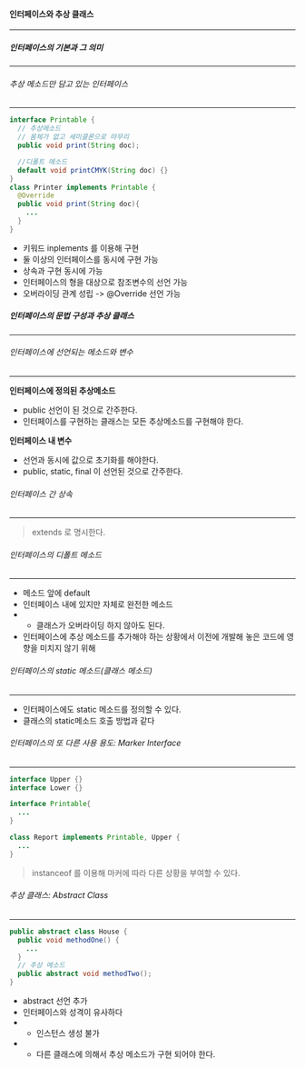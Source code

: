 #### 인터페이스와 추상 클래스
---
##### 인터페이스의 기본과 그 의미
---
###### 추상 메소드만 담고 있는 인터페이스
---
```java
interface Printable {
  // 추상메소드
  // 몸체가 없고 세미콜론으로 마무리
  public void print(String doc);

  //디폴트 메소드
  default void printCMYK(String doc) {}
}
class Printer implements Printable {
  @Override
  public void print(String doc){
    ...
  }
}
```
- 키워드 inplements 를 이용해 구현
- 둘 이상의 인터페이스를 동시에 구현 가능
- 상속과 구현 동시에 가능
- 인터페이스의 형을 대상으로 참조변수의 선언 가능
- 오버라이딩 관계 성립 -> @Override 선언 가능

##### 인터페이스의 문법 구성과 추상 클래스
---
###### 인터페이스에 선언되는 메소드와 변수
---
**인터페이스에 정의된 추상메소드**
- public 선언이 된 것으로 간주한다.
- 인터페이스를 구현하는 클래스는 모든 추상메소드를 구현해야 한다.

**인터페이스 내 변수**
- 선언과 동시에 값으로 초기화를 해야한다.
- public, static, final 이 선언된 것으로 간주한다.

###### 인터페이스 간 상속
---
> extends 로 명시한다.

###### 인터페이스의 디폴트 메소드
---
- 메소드 앞에 default
- 인터페이스 내에 있지만 자체로 완전한 메소드
- - 클래스가 오버라이딩 하지 않아도 된다.
- 인터페이스에 추상 메소드를 추가해야 하는 상황에서 이전에 개발해 놓은 코드에 영향을 미치지 않기 위해

###### 인터페이스의 static 메소드(클래스 메소드)
---
- 인터페이스에도 static 메소드를 정의할 수 있다.
- 클래스의 static메소드 호출 방법과 같다

###### 인터페이스의 또 다른 사용 용도: Marker Interface
---
```java
interface Upper {}
interface Lower {}

interface Printable{
  ...
}

class Report implements Printable, Upper {
  ...
}
```
> instanceof 를 이용해 마커에 따라 다른 상황을 부여할 수 있다.

###### 추상 클래스: Abstract Class
---
```java
public abstract class House {
  public void methodOne() {
    ...
  }
  // 추상 메소드
  public abstract void methodTwo();
}
```
- abstract 선언 추가
- 인터페이스와 성격이 유사하다
- - 인스턴스 생성 불가
- - 다른 클래스에 의해서 추상 메소드가 구현 되어야 한다.
